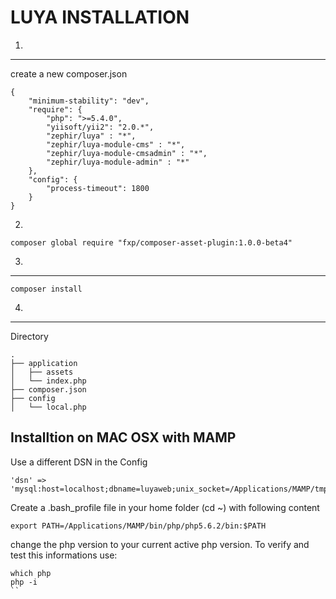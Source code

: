 LUYA INSTALLATION
=================

1.
---
create a new composer.json

```
{
    "minimum-stability": "dev",
    "require": {
        "php": ">=5.4.0",
        "yiisoft/yii2": "2.0.*",
        "zephir/luya" : "*",
        "zephir/luya-module-cms" : "*",
        "zephir/luya-module-cmsadmin" : "*",
        "zephir/luya-module-admin" : "*"
    },
    "config": {
        "process-timeout": 1800
    }
}
```

2.

```
composer global require "fxp/composer-asset-plugin:1.0.0-beta4"
```

3.
---

```
composer install
```

4.
---

Directory  
```
.  
├── application  
│   ├── assets  
│   └── index.php  
├── composer.json  
├── config  
│   └── local.php  
```

Installtion on MAC OSX with MAMP
---
Use a different DSN in the Config
```
'dsn' => 'mysql:host=localhost;dbname=luyaweb;unix_socket=/Applications/MAMP/tmp/mysql/mysql.sock',
```

Create a .bash_profile file in your home folder (cd ~) with following content
```
export PATH=/Applications/MAMP/bin/php/php5.6.2/bin:$PATH
```

change the php version to your current active php version. To verify and test this informations use:
```
which php
php -i
``